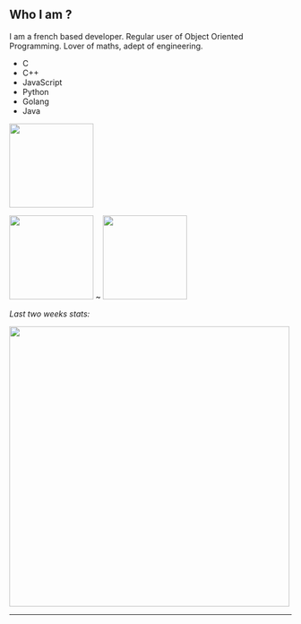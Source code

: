 ## Who I am ?

I am a french based developer. Regular user of Object Oriented Programming. Lover of maths, adept of engineering.
- C
- C++
- JavaScript
- Python
- Golang
- Java

<a href="https://github.com/ObanaiBot">
    <img height="150px" src="https://github-readme-stats.vercel.app/api/top-langs/?username=Pxndanyu&langs_count=10&layout=compact&theme=solarized-light">
</a>

<img height="150px" src="https://github-readme-stats.vercel.app/api?username=Pxndanyu&show_icons=true&include_all_commits=true&count_private=true&theme=solarized-light"> ~ <img height="150px" src="https://github-readme-stats.vercel.app/api/top-langs/?username=Pxndanyu&langs_count=10&layout=compact&theme=solarized-light">

*Last two weeks stats:*

<img width="500px" src="https://github-readme-stats.vercel.app/api/wakatime?username=pxndxdev&theme=solarized-light">

---

<div style="text-align:center">
    <img src="https://komarev.com/ghpvc/?username=PxndxDev&style=flat-square&color=blue" alt=""/>
    <img src="https://img.shields.io/twitter/url?label=pxndxdev&style=social&url=https%3A%2F%2Ftwitter%2Fpxndxdev" alt="">
    <img src="https://wakatime.com/badge/user/1f18b09f-6cf2-4aa1-a256-b88b4b5616fe.svg" alt="">
</div>
